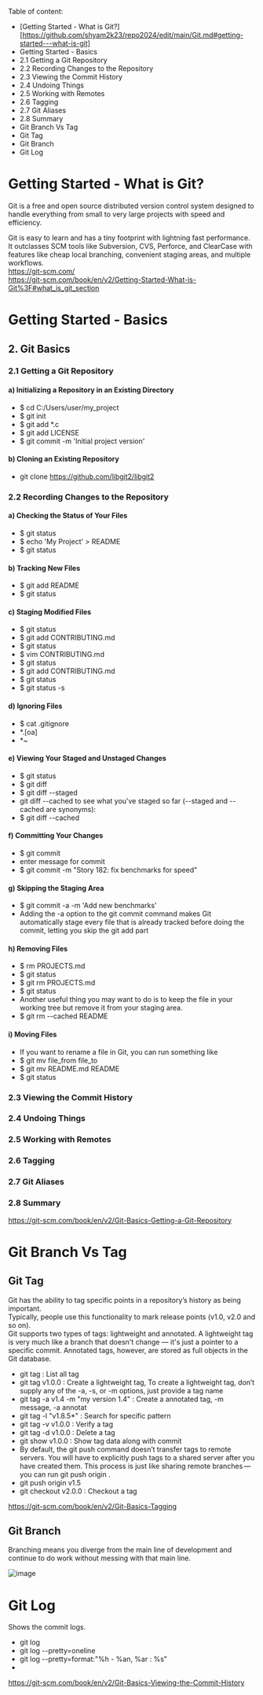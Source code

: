 Table of content:
- [Getting Started - What is Git?][https://github.com/shyam2k23/repo2024/edit/main/Git.md#getting-started---what-is-git]
- Getting Started - Basics
- 2.1 Getting a Git Repository
- 2.2 Recording Changes to the Repository 
- 2.3 Viewing the Commit History
- 2.4 Undoing Things
- 2.5 Working with Remotes
- 2.6 Tagging
- 2.7 Git Aliases
- 2.8 Summary
- Git Branch Vs Tag
- Git Tag
- Git Branch
- Git Log
  
# Getting Started - What is Git?
Git is a free and open source distributed version control system designed to handle everything from small to very large projects with speed and efficiency.

Git is easy to learn and has a tiny footprint with lightning fast performance. It outclasses SCM tools like Subversion, CVS, Perforce, and ClearCase with features like cheap local branching, convenient staging areas, and multiple workflows.  
https://git-scm.com/  
https://git-scm.com/book/en/v2/Getting-Started-What-is-Git%3F#what_is_git_section

# Getting Started - Basics
## 2. Git Basics  
### 2.1 Getting a Git Repository
  
#### a) Initializing a Repository in an Existing Directory
   - $ cd C:/Users/user/my_project
   - $ git init
   - $ git add *.c
   - $ git add LICENSE
   - $ git commit -m 'Initial project version'  
  
#### b) Cloning an Existing Repository
   - git clone https://github.com/libgit2/libgit2
  
### 2.2 Recording Changes to the Repository  
  
#### a) Checking the Status of Your Files
  - $ git status
  - $ echo 'My Project' > README
  - $ git status

#### b) Tracking New Files
  - $ git add README
  - $ git status
  
#### c) Staging Modified Files
  - $ git status
  - $ git add CONTRIBUTING.md
  - $ git status
  - $ vim CONTRIBUTING.md
  - $ git status
  - $ git add CONTRIBUTING.md
  - $ git status
  - $ git status -s
  
#### d) Ignoring Files
  - $ cat .gitignore
  - *.[oa]
  - *~
  
#### e) Viewing Your Staged and Unstaged Changes
  - $ git status
  - $ git diff
  - $ git diff --staged
  - git diff --cached to see what you’ve staged so far (--staged and --cached are synonyms):
  - $ git diff --cached
  
#### f) Committing Your Changes
  - $ git commit
  - enter message for commit
  - $ git commit -m "Story 182: fix benchmarks for speed"
  
#### g) Skipping the Staging Area
  - $ git commit -a -m 'Add new benchmarks'
  -  Adding the -a option to the git commit command makes Git automatically stage every file that is already tracked before doing the commit, letting you skip the git add part
  
#### h) Removing Files
  -  $ rm PROJECTS.md
  -  $ git status
  -  $ git rm PROJECTS.md
  -  $ git status
  -  Another useful thing you may want to do is to keep the file in your working tree but remove it from your staging area.
  -  $ git rm --cached README
  
#### i) Moving Files
  -  If you want to rename a file in Git, you can run something like
  -  $ git mv file_from file_to
  -  $ git mv README.md README
  -  $ git status
    
### 2.3 Viewing the Commit History  
### 2.4 Undoing Things  
### 2.5 Working with Remotes  
### 2.6 Tagging  
### 2.7 Git Aliases  
### 2.8 Summary  

https://git-scm.com/book/en/v2/Git-Basics-Getting-a-Git-Repository

# Git Branch Vs Tag

## Git Tag
Git has the ability to tag specific points in a repository’s history as being important.  
Typically, people use this functionality to mark release points (v1.0, v2.0 and so on).  
Git supports two types of tags: lightweight and annotated. A lightweight tag is very much like a branch that doesn't change — it's just a pointer to a specific commit. Annotated tags, however, are stored as full objects in the Git database.
- git tag : List all tag
- git tag v1.0.0 : Create a lightweight tag, To create a lightweight tag, don’t supply any of the -a, -s, or -m options, just provide a tag name
- git tag -a v1.4 -m "my version 1.4" : Create a annotated tag, -m message, -a annotat
- git tag -l "v1.8.5*" : Search for specific pattern
- git tag -v v1.0.0 : Verify a tag
- git tag -d v1.0.0 : Delete a tag
- git show v1.0.0 : Show tag data along with commit
- By default, the git push command doesn’t transfer tags to remote servers. You will have to explicitly push tags to a shared server after you have created them. This process is just like sharing remote branches — you can run git push origin <tagname>.
- git push origin v1.5
- git checkout v2.0.0 : Checkout a tag
  
https://git-scm.com/book/en/v2/Git-Basics-Tagging

## Git Branch
Branching means you diverge from the main line of development and continue to do work without messing with that main line.

![image](https://github.com/user-attachments/assets/01138945-9d6c-4007-b491-42ad6d954115)

# Git Log
Shows the commit logs.
- git log
- git log --pretty=oneline
- git log --pretty=format:"%h - %an, %ar : %s"
-     
https://git-scm.com/book/en/v2/Git-Basics-Viewing-the-Commit-History
